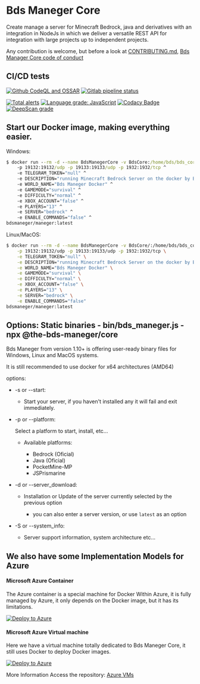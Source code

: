 # Bds Maneger Core

Create manage a server for Minecraft Bedrock, java and derivatives with an integration in NodeJs in which we deliver a versatile REST API for integration with large projects up to independent projects.

Any contribution is welcome, but before a look at [CONTRIBUTING.md](CONTRIBUTING.md), [Bds Manager Core code of conduct](CODE_OF_CONDUCT.md)

## CI/CD tests

[![Github CodeQL and OSSAR](https://github.com/The-Bds-Maneger/Bds-Maneger-Core/actions/workflows/codeql%20and%20ossar%20analysis.yml/badge.svg)](https://github.com/The-Bds-Maneger/Bds-Maneger-Core/actions/workflows/codeql%20and%20ossar%20analysis.yml)
[![Gitlab pipeline status](https://the-bds-maneger.org/The-Bds-Maneger/Bds-Maneger-Core/badges/main/pipeline.svg)](https://the-bds-maneger.org/The-Bds-Maneger/Bds-Maneger-Core/-/pipelines/latest)

[![Total alerts](https://img.shields.io/lgtm/alerts/g/Bds-Maneger/bds_maneger_api.svg?logo=lgtm&logoWidth=18)](https://lgtm.com/projects/g/Bds-Maneger/bds_maneger_api/alerts/)
[![Language grade: JavaScript](https://img.shields.io/lgtm/grade/javascript/g/Bds-Maneger/bds_maneger_api.svg?logo=lgtm&logoWidth=18)](https://lgtm.com/projects/g/Bds-Maneger/bds_maneger_api/context:javascript)
[![Codacy Badge](https://app.codacy.com/project/badge/Grade/4d19af8fe5b146608a8f4a5e2092f66d)](https://www.codacy.com/gh/The-Bds-Maneger/Bds-Maneger-Core/dashboard?utm_source=github.com&amp;utm_medium=referral&amp;utm_content=The-Bds-Maneger/Bds-Maneger-Core&amp;utm_campaign=Badge_Grade)
[![DeepScan grade](https://deepscan.io/api/teams/13683/projects/16691/branches/363172/badge/grade.svg)](https://deepscan.io/dashboard#view=project&tid=13683&pid=16691&bid=363172) 

## Start our Docker image, making everything easier.

Windows:
```cmd
$ docker run --rm -d --name BdsManegerCore -v BdsCore:/home/bds/bds_core ^
    -p 19132:19132/udp -p 19133:19133/udp -p 1932:1932/tcp ^
    -e TELEGRAM_TOKEN="null" ^
    -e DESCRIPTION="running Minecraft Bedrock Server on the docker by Bds Manager" ^
    -e WORLD_NAME="Bds Maneger Docker" ^
    -e GAMEMODE="survival" ^
    -e DIFFICULTY="normal" ^
    -e XBOX_ACCOUNT="false" ^
    -e PLAYERS="13" ^
    -e SERVER="bedrock" ^
    -e ENABLE_COMMANDS="false" ^
bdsmaneger/maneger:latest
```

Linux/MacOS:
```bash
$ docker run --rm -d --name BdsManegerCore -v BdsCore/:/home/bds/bds_core \
    -p 19132:19132/udp -p 19133:19133/udp -p 1932:1932/tcp \
    -e TELEGRAM_TOKEN="null" \
    -e DESCRIPTION="running Minecraft Bedrock Server on the docker by Bds Manager" \
    -e WORLD_NAME="Bds Maneger Docker" \
    -e GAMEMODE="survival" \
    -e DIFFICULTY="normal" \
    -e XBOX_ACCOUNT="false" \
    -e PLAYERS="13" \
    -e SERVER="bedrock" \
    -e ENABLE_COMMANDS="false"
bdsmaneger/maneger:latest
```

## Options: Static binaries - bin/bds_maneger.js - npx @the-bds-maneger/core

Bds Maneger from version 1.10+ is offering user-ready binary files for Windows, Linux and MacOS systems.

It is still recommended to use docker for x64 architectures (AMD64)

options:

- -s or --start:

    - Start your server, if you haven't installed any it will fail and exit immediately.

- -p or --platform:

    Select a platform to start, install, etc...

    - Available platforms:

        * Bedrock (Oficial)
        * Java (Oficial)
        * PocketMine-MP
        * JSPrismarine

- -d or --server_download:

    - Installation or Update of the server currently selected by the previous option

        - you can also enter a server version, or use `latest` as an option

- -S or --system_info:

    - Server support information, system architecture etc...


## We also have some Implementation Models for Azure

#### Microsoft Azure Container

The Azure container is a special machine for Docker Within Azure, it is fully managed by Azure, it only depends on the Docker image, but it has its limitations.

[![Deploy to Azure](https://aka.ms/deploytoazurebutton)](https://portal.azure.com/#create/Microsoft.Template/uri/https%3A%2F%2Fraw.githubusercontent.com%2FBds-Maneger%2FThe-Bds-Maneger-Docker%2Fmain%2Fazure%2FBdsMangerCore_docker.json)

#### Microsoft Azure Virtual machine

Here we have a virtual machine totally dedicated to Bds Maneger Core, it still uses Docker to deploy Docker images.

[![Deploy to Azure](https://aka.ms/deploytoazurebutton)](https://portal.azure.com/#create/Microsoft.Template/uri/https%3A%2F%2Fraw.githubusercontent.com%2FThe-Bds-Maneger%2FAzure_VMs%2Fmain%2Fdeploy.json)

More Information Access the repository: [Azure VMs](https://github.com/The-Bds-Maneger/Azure_VMs)

